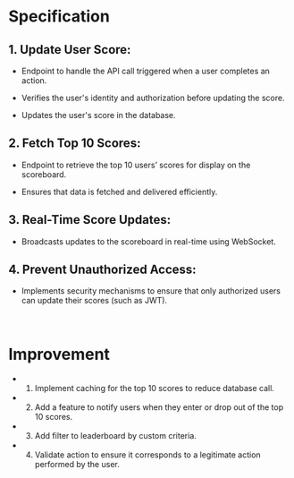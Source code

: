 # Specification

## 1. Update User Score:

+ Endpoint to handle the API call triggered when a user completes an action.

+ Verifies the user's identity and authorization before updating the score.

+ Updates the user's score in the database.

## 2. Fetch Top 10 Scores:

+ Endpoint to retrieve the top 10 users’ scores for display on the scoreboard.

+ Ensures that data is fetched and delivered efficiently.

## 3. Real-Time Score Updates:

+ Broadcasts updates to the scoreboard in real-time using WebSocket.

## 4. Prevent Unauthorized Access:

+ Implements security mechanisms to ensure that only authorized users can update their scores (such as JWT).

<br>

# Improvement

+ 1. Implement caching for the top 10 scores to reduce database call.
+ 2. Add a feature to notify users when they enter or drop out of the top 10 scores.
+ 3. Add filter to leaderboard by custom criteria.
+ 4. Validate action to ensure it corresponds to a legitimate action performed by the user.


